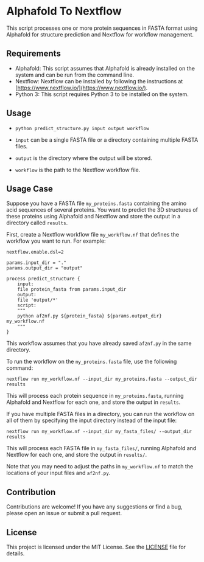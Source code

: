 
# Alphafold To Nextflow

This script processes one or more protein sequences in FASTA format using Alphafold for structure prediction and Nextflow for workflow management.

## Requirements

-   Alphafold: This script assumes that Alphafold is already installed on the system and can be run from the command line.
-   Nextflow: Nextflow can be installed by following the instructions at [https://www.nextflow.io/](https://www.nextflow.io/).
-   Python 3: This script requires Python 3 to be installed on the system.

## Usage

- `python predict_structure.py input output workflow` 

- `input` can be a single FASTA file or a directory containing multiple FASTA files.

- `output` is the directory where the output will be stored.

- `workflow` is the path to the Nextflow workflow file.

## Usage Case
Suppose you have a FASTA file `my_proteins.fasta` containing the amino acid sequences of several proteins. You want to predict the 3D structures of these proteins using Alphafold and Nextflow and store the output in a directory called `results`.

First, create a Nextflow workflow file `my_workflow.nf` that defines the workflow you want to run. For example:

    nextflow.enable.dsl=2
    
    params.input_dir = "."
    params.output_dir = "output"
    
    process predict_structure {
        input:
        file protein_fasta from params.input_dir
        output:
        file 'output/*'
        script:
        """
        python af2nf.py ${protein_fasta} ${params.output_dir} my_workflow.nf
        """
    }

This workflow assumes that you have already saved `af2nf.py` in the same directory.

To run the workflow on the `my_proteins.fasta` file, use the following command:

    nextflow run my_workflow.nf --input_dir my_proteins.fasta --output_dir results

This will process each protein sequence in `my_proteins.fasta`, running Alphafold and Nextflow for each one, and store the output in `results`.

If you have multiple FASTA files in a directory, you can run the workflow on all of them by specifying the input directory instead of the input file:

    nextflow run my_workflow.nf --input_dir my_fasta_files/ --output_dir results

This will process each FASTA file in `my_fasta_files/`, running Alphafold and Nextflow for each one, and store the output in `results/`.

Note that you may need to adjust the paths in `my_workflow.nf` to match the locations of your input files and `af2nf.py`.

## Contribution

Contributions are welcome! If you have any suggestions or find a bug, please open an issue or submit a pull request.

## License

This project is licensed under the MIT License. See the [LICENSE](https://chat.openai.com/LICENSE) file for details.
